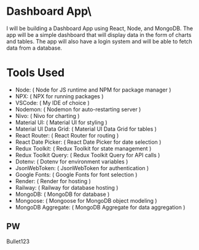 # Dashboard App\
I will be building a Dashboard App using React, Node, and MongoDB. The app will be a simple dashboard that will display data in the form of charts and tables. The app will also have a login system and will be able to fetch data from a database.

# Tools Used
- Node: ( Node for JS runtime and NPM for package manager )
- NPX:  ( NPX for running packages )
- VSCode:  ( My IDE of choice )
- Nodemon: ( Nodemon for auto-restarting server )
- Nivo: ( Nivo for charting )
- Material UI:  ( Material UI for styling )
- Material UI Data Grid:  ( Material UI Data Grid for tables )
- React Router:  ( React Router for routing )
- React Date Picker:  ( React Date Picker for date selection )
- Redux Toolkit: ( Redux Toolkit for state management )
- Redux Toolkit Query: ( Redux Toolkit Query for API calls )
- Dotenv: ( Dotenv for environment variables )
- JsonWebToken: ( JsonWebToken for authentication )
- Google Fonts:  ( Google Fonts for font selection )
- Render:  ( Render for hosting )
- Railway: ( Railway for database hosting )
- MongoDB: ( MongoDB for database )
- Mongoose: ( Mongoose for MongoDB object modeling )
- MongoDB Aggregate: ( MongoDB Aggregate for data aggregation )

## PW
Bullet123
